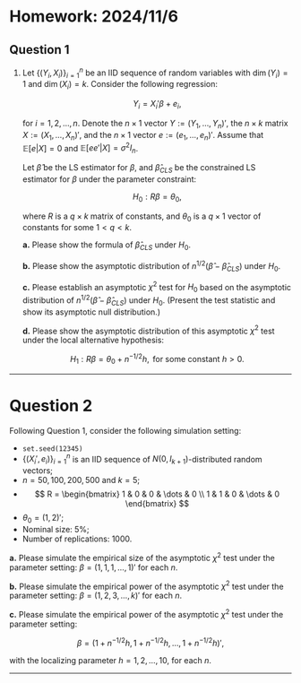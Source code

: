 <!-- <script type="text/javascript" src="http://cdn.mathjax.org/mathjax/latest/MathJax.js?config=TeX-AMS-MML_HTMLorMML"></script> <script type="text/x-mathjax-config"> MathJax.Hub.Config({ tex2jax: {inlineMath: [['$', '$']]}, messageStyle: "none" }); </script> -->
# Homework: 2024/11/6

## Question 1
1. Let $\{(Y_i, X_i)\}_{i=1}^n$ be an IID sequence of random variables with $\dim(Y_i) = 1$ and $\dim(X_i) = k$. Consider the following regression:

   $$
   Y_i = X_i'\beta + e_i,
   $$

   for $i = 1, 2, \dots, n$. Denote the $n \times 1$ vector $Y := (Y_1, \dots, Y_n)'$, the $n \times k$ matrix $X := (X_1, \dots, X_n)'$, and the $n \times 1$ vector $e := (e_1, \dots, e_n)'$. Assume that $\mathbb{E}[e|X] = 0$ and $\mathbb{E}[ee'|X] = \sigma^2 I_n$.

   Let $\hat{\beta}$ be the LS estimator for $\beta$, and $\hat{\beta}_{CLS}$ be the constrained LS estimator for $\beta$ under the parameter constraint:

   $$
   H_0 : R\beta = \theta_0,
   $$

   where $R$ is a $q \times k$ matrix of constants, and $\theta_0$ is a $q \times 1$ vector of constants for some $1 < q < k$.

   **a.** Please show the formula of $\hat{\beta}_{CLS}$ under $H_0$.

   **b.** Please show the asymptotic distribution of $n^{1/2}(\hat{\beta} - \hat{\beta}_{CLS})$ under $H_0$.

   **c.** Please establish an asymptotic $\chi^2$ test for $H_0$ based on the asymptotic distribution of $n^{1/2}(\hat{\beta} - \hat{\beta}_{CLS})$ under $H_0$. (Present the test statistic and show its asymptotic null distribution.)

   **d.** Please show the asymptotic distribution of this asymptotic $\chi^2$ test under the local alternative hypothesis:

   $$
   H_1 : R\beta = \theta_0 + n^{-1/2}h, \text{ for some constant } h > 0.
   $$

---

# Question 2
Following Question 1, consider the following simulation setting:

- `set.seed(12345)`
- $\{(X_i', e_i)\}_{i=1}^n$ is an IID sequence of $N(0, I_{k+1})$-distributed random vectors;
- $n = 50, 100, 200, 500$ and $k = 5$;
- 
  $$
  R = \begin{bmatrix} 1 & 0 & 0 & \dots & 0 \\ 1 & 1 & 0 & \dots & 0 \end{bmatrix}
  $$
- $\theta_0 = (1, 2)'$;
- Nominal size: $5\%$;
- Number of replications: 1000.

**a.** Please simulate the empirical size of the asymptotic $\chi^2$ test under the parameter setting: $\beta = (1, 1, 1, \dots, 1)'$ for each $n$.

**b.** Please simulate the empirical power of the asymptotic $\chi^2$ test under the parameter setting: $\beta = (1, 2, 3, \dots, k)'$ for each $n$.

**c.** Please simulate the empirical power of the asymptotic $\chi^2$ test under the parameter setting:

   $$
   \beta = (1 + n^{-1/2}h, 1 + n^{-1/2}h, \dots, 1 + n^{-1/2}h)',
   $$

   with the localizing parameter $h = 1, 2, \dots, 10$, for each $n$. 

---

